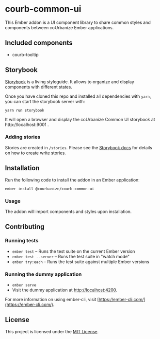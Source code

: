 # courb-common-ui

This Ember addon is a UI component library to share common styles and components between coUrbanize Ember applications.

## Included components

- courb-tooltip

## Storybook

[Storybook](https://storybook.js.org) is a living styleguide. It allows to organize and display components with different states.

Once you have cloned this repo and installed all dependencies with `yarn`, you can start the storybook server with:

```
yarn run storybook
```

It will open a browser and display the coUrbanize Common UI storybook at http://localhost:9001 .

### Adding stories

Stories are created in `/stories`. Please see the [Storybook docs](https://storybook.js.org/basics/writing-stories/) for details on how to create write stories.

## Installation

Run the following code to install the addon in an Ember application:

```
ember install @courbanize/courb-common-ui
```

### Usage

The addon will import components and styles upon installation.

## Contributing

### Running tests

- `ember test` – Runs the test suite on the current Ember version
- `ember test --server` – Runs the test suite in "watch mode"
- `ember try:each` – Runs the test suite against multiple Ember versions

### Running the dummy application

- `ember serve`
- Visit the dummy application at [http://localhost:4200](http://localhost:4200).

For more information on using ember-cli, visit [https://ember-cli.com/](https://ember-cli.com/).

## License

This project is licensed under the [MIT License](LICENSE.md).

